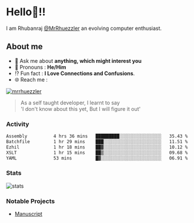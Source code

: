
  
  
# Hello:wave:!!
I am Rhubanraj [@MrRhuezzler](https://github.com/MrRhuezzler) an evolving computer enthusiast.

## About me
<!-- - :sparkles: I'm currently working on [**de-viz**](https://github.com/MrRhuezzler/de-viz) -->
<!-- - :sparkles: Previously worked in [**Journal Management System**](https://manuscript.psgtech.ac.in) -->
<!-- - :book: I'm currently learning **Microservices Architecture** -->
- :speech_balloon: Ask me about **anything, which might interest you**
- :man: Pronouns : **He/Him**
- :interrobang: Fun fact : **I Love Connections and Confusions**.
- :globe_with_meridians: Reach me :  
  
[![mrrhuezzler](https://img.shields.io/badge/LinkedIn-0077B5?style=for-the-badge&logo=linkedin&logoColor=white)](https://www.linkedin.com/in/mrrhuezzler/)
<!--
### Interesting things, I found :bangbang:
-->
<!--
## Skills

## Drop a, Hi !
-->

<!-- 
Quotes
>  Always we overestimate the amount of work we can do in a day,  
>  and underestimate the amount we can do in our lifetime.
-->

> As a self taught developer, I learnt to say  
> 'I don't know about this yet, But I will figure it out'

### Activity
<!--START_SECTION:waka-->

```txt
Assembly          4 hrs 36 mins   █████████░░░░░░░░░░░░░░░░   35.43 %
Batchfile         1 hr 29 mins    ███░░░░░░░░░░░░░░░░░░░░░░   11.51 %
Ezhil             1 hr 18 mins    ██▓░░░░░░░░░░░░░░░░░░░░░░   10.12 %
XSLT              1 hr 15 mins    ██▒░░░░░░░░░░░░░░░░░░░░░░   09.68 %
YAML              53 mins         █▓░░░░░░░░░░░░░░░░░░░░░░░   06.91 %
```

<!--END_SECTION:waka-->

### Stats
![stats](https://github-readme-streak-stats.herokuapp.com/?user=MrRhuezzler)

### Notable Projects
- [Manuscript](https:://manuscript.psgtech.ac.in)
